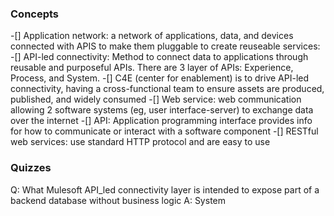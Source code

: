 ### Concepts
-[] Application network: a network of applications, data, and devices connected with APIS to make them pluggable to create reuseable services:
-[] API-led connectivity: Method to connect data to applications through reusable and purposeful APIs. There are 3 layer of APIs: Experience, Process, and System.
-[] C4E (center for enablement) is to drive API-led connectivity, having a cross-functional team to ensure assets are produced, published, and widely consumed
-[] Web service: web communication allowing 2 software systems (eg, user interface-server) to exchange data over the internet
-[] API: Application programming interface provides info for how to communicate or interact with a software component
-[] RESTful web services: use standard HTTP protocol and are easy to use

### Quizzes
Q: What Mulesoft API_led connectivity layer is intended to expose part of a backend database without business logic
A: System




